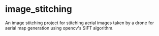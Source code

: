 # image_stitching
An image stitching project for stitching aerial images taken by a drone for aerial map generation using opencv's SIFT algorithm.
